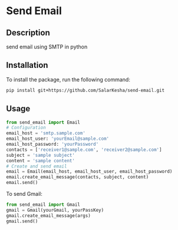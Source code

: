 # Send Email

## Description
send email using SMTP in python

## Installation
To install the package, run the following command:
```sh
pip install git+https://github.com/SalarKesha/send-email.git
```

## Usage
```python
from send_email import Email
# Configuration
email_host = 'smtp.sample.com'
email_host_user: 'yourEmail@sample.com'
email_host_password: 'yourPassword'
contacts = ['receiver1@sample.com', 'receiver2@sample.com']
subject = 'sample subject'
content = 'sample content'
# Create and send email
email = Email(email_host, email_host_user, email_host_password)
email.create_email_message(contacts, subject, content)
email.send()
```
To send Gmail:
```python
from send_email import Gmail
gmail = Gmail(yourGmail, yourPassKey)
gmail.create_email_message(args)
gmail.send()
```


